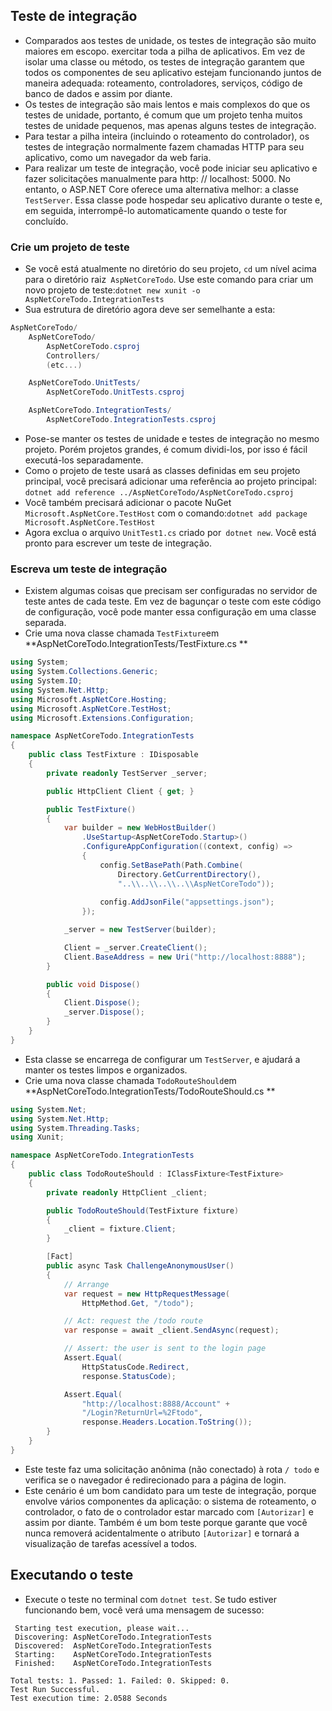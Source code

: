 ## Teste de integração

- Comparados aos testes de unidade, os testes de integração são muito maiores em escopo. exercitar toda a pilha de aplicativos. Em vez de isolar uma classe ou método, os testes de integração garantem que todos os componentes de seu aplicativo estejam funcionando juntos de maneira adequada: roteamento, controladores, serviços, código de banco de dados e assim por diante.
- Os testes de integração são mais lentos e mais complexos do que os testes de unidade, portanto, é comum que um projeto tenha muitos testes de unidade pequenos, mas apenas alguns testes de integração.
- Para testar a pilha inteira (incluindo o roteamento do controlador), os testes de integração normalmente fazem chamadas HTTP para seu aplicativo, como um navegador da web faria.
- Para realizar um teste de integração, você pode iniciar seu aplicativo e fazer solicitações manualmente para http: // localhost: 5000. No entanto, o ASP.NET Core oferece uma alternativa melhor: a classe `TestServer`. Essa classe pode hospedar seu aplicativo durante o teste e, em seguida, interrompê-lo automaticamente quando o teste for concluído.

### Crie um projeto de teste

- Se você está atualmente no diretório do seu projeto, `cd` um nível acima para o diretório raiz` AspNetCoreTodo`. Use este comando para criar um novo projeto de teste:`dotnet new xunit -o AspNetCoreTodo.IntegrationTests`
- Sua estrutura de diretório agora deve ser semelhante a esta:

```csharp
AspNetCoreTodo/
    AspNetCoreTodo/
        AspNetCoreTodo.csproj
        Controllers/
        (etc...)

    AspNetCoreTodo.UnitTests/
        AspNetCoreTodo.UnitTests.csproj

    AspNetCoreTodo.IntegrationTests/
        AspNetCoreTodo.IntegrationTests.csproj
```
- Pose-se manter os testes de unidade e testes de integração no mesmo projeto. Porém projetos grandes, é comum dividi-los, por isso é fácil executá-los separadamente.
- Como o projeto de teste usará as classes definidas em seu projeto principal, você precisará adicionar uma referência ao projeto principal: `dotnet add reference ../AspNetCoreTodo/AspNetCoreTodo.csproj`
- Você também precisará adicionar o pacote NuGet `Microsoft.AspNetCore.TestHost` com o comando:`dotnet add package Microsoft.AspNetCore.TestHost`
- Agora exclua o arquivo `UnitTest1.cs` criado por` dotnet new`. Você está pronto para escrever um teste de integração.

### Escreva um teste de integração

- Existem algumas coisas que precisam ser configuradas no servidor de teste antes de cada teste. Em vez de bagunçar o teste com este código de configuração, você pode manter essa configuração em uma classe separada. 
- Crie uma nova classe chamada `TestFixture`em **AspNetCoreTodo.IntegrationTests/TestFixture.cs **

```csharp
using System;
using System.Collections.Generic;
using System.IO;
using System.Net.Http;
using Microsoft.AspNetCore.Hosting;
using Microsoft.AspNetCore.TestHost;
using Microsoft.Extensions.Configuration;

namespace AspNetCoreTodo.IntegrationTests
{
    public class TestFixture : IDisposable  
    {
        private readonly TestServer _server;

        public HttpClient Client { get; }

        public TestFixture()
        {
            var builder = new WebHostBuilder()
                .UseStartup<AspNetCoreTodo.Startup>()
                .ConfigureAppConfiguration((context, config) =>
                {
                    config.SetBasePath(Path.Combine(
                        Directory.GetCurrentDirectory(),
                        "..\\..\\..\\..\\AspNetCoreTodo"));
                    
                    config.AddJsonFile("appsettings.json");
                });

            _server = new TestServer(builder);

            Client = _server.CreateClient();
            Client.BaseAddress = new Uri("http://localhost:8888");
        }

        public void Dispose()
        {
            Client.Dispose();
            _server.Dispose();
        }
    }
}
```
- Esta classe se encarrega de configurar um `TestServer`, e ajudará a manter os testes limpos e organizados.
- Crie uma nova classe chamada `TodoRouteShould`em **AspNetCoreTodo.IntegrationTests/TodoRouteShould.cs **

```csharp
using System.Net;
using System.Net.Http;
using System.Threading.Tasks;
using Xunit;

namespace AspNetCoreTodo.IntegrationTests
{
    public class TodoRouteShould : IClassFixture<TestFixture>
    {
        private readonly HttpClient _client;

        public TodoRouteShould(TestFixture fixture)
        {
            _client = fixture.Client;
        }

        [Fact]
        public async Task ChallengeAnonymousUser()
        {
            // Arrange
            var request = new HttpRequestMessage(
                HttpMethod.Get, "/todo");

            // Act: request the /todo route
            var response = await _client.SendAsync(request);

            // Assert: the user is sent to the login page
            Assert.Equal(
                HttpStatusCode.Redirect,
                response.StatusCode);

            Assert.Equal(
                "http://localhost:8888/Account" +
                "/Login?ReturnUrl=%2Ftodo",
                response.Headers.Location.ToString());
        }
    }
}
```
- Este teste faz uma solicitação anônima (não conectado) à rota `/ todo` e verifica se o navegador é redirecionado para a página de login.
- Este cenário é um bom candidato para um teste de integração, porque envolve vários componentes da aplicação: o sistema de roteamento, o controlador, o fato de o controlador estar marcado com `[Autorizar]` e assim por diante. Também é um bom teste porque garante que você nunca removerá acidentalmente o atributo `[Autorizar]` e tornará a visualização de tarefas acessível a todos.

## Executando o teste

- Execute o teste no terminal com `dotnet test`. Se tudo estiver funcionando bem, você verá uma mensagem de sucesso:
```
 Starting test execution, please wait...
 Discovering: AspNetCoreTodo.IntegrationTests
 Discovered:  AspNetCoreTodo.IntegrationTests
 Starting:    AspNetCoreTodo.IntegrationTests
 Finished:    AspNetCoreTodo.IntegrationTests

Total tests: 1. Passed: 1. Failed: 0. Skipped: 0.
Test Run Successful.
Test execution time: 2.0588 Seconds
```

